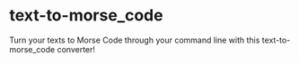 # text-to-morse_code

Turn your texts to Morse Code through your command line with this text-to-morse_code converter!
